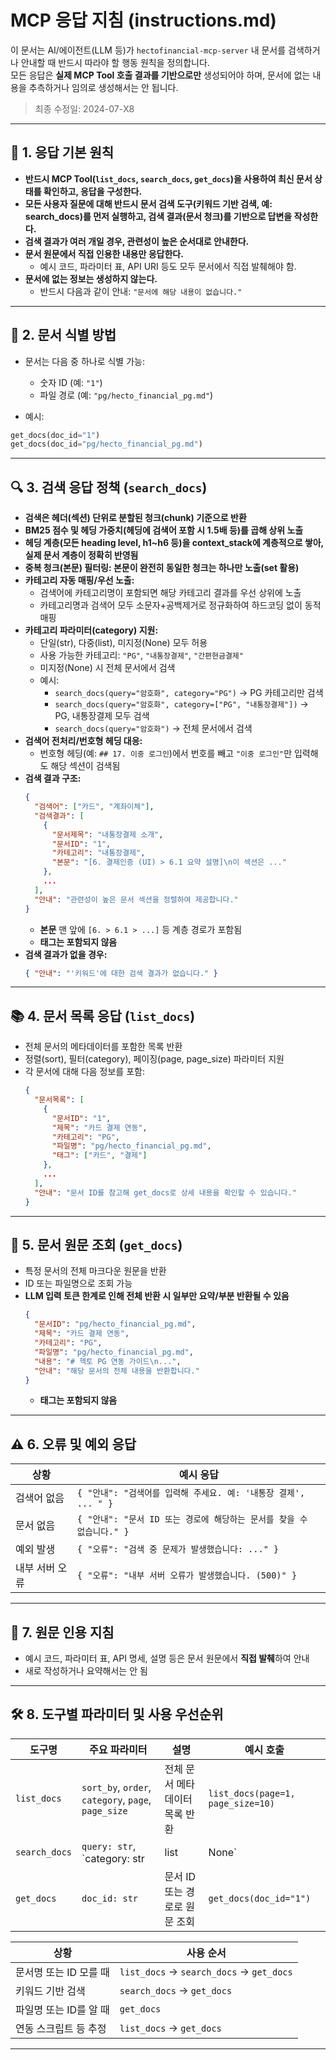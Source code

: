 # MCP 응답 지침 (instructions.md)

이 문서는 AI/에이전트(LLM 등)가 `hectofinancial-mcp-server` 내 문서를 검색하거나 안내할 때 반드시 따라야 할 행동 원칙을 정의합니다.  
모든 응답은 **실제 MCP Tool 호출 결과를 기반으로만** 생성되어야 하며, 문서에 없는 내용을 추측하거나 임의로 생성해서는 안 됩니다.

> 최종 수정일: 2024-07-X8

---

## 📌 1. 응답 기본 원칙

- **반드시 MCP Tool(`list_docs`, `search_docs`, `get_docs`)을 사용하여 최신 문서 상태를 확인하고, 응답을 구성한다.**
- **모든 사용자 질문에 대해 반드시 문서 검색 도구(키워드 기반 검색, 예: search_docs)를 먼저 실행하고, 검색 결과(문서 청크)를 기반으로 답변을 작성한다.**
- **검색 결과가 여러 개일 경우, 관련성이 높은 순서대로 안내한다.**
- **문서 원문에서 직접 인용한 내용만 응답한다.**
  - 예시 코드, 파라미터 표, API URI 등도 모두 문서에서 직접 발췌해야 함.
- **문서에 없는 정보는 생성하지 않는다.**
  - 반드시 다음과 같이 안내: `"문서에 해당 내용이 없습니다."`

---

## 📁 2. 문서 식별 방법

- 문서는 다음 중 하나로 식별 가능:
  - 숫자 ID (예: `"1"`)
  - 파일 경로 (예: `"pg/hecto_financial_pg.md"`)

- 예시:
```python
get_docs(doc_id="1")
get_docs(doc_id="pg/hecto_financial_pg.md")
```

---

## 🔍 3. 검색 응답 정책 (`search_docs`)

- **검색은 헤더(섹션) 단위로 분할된 청크(chunk) 기준으로 반환**
- **BM25 점수 및 헤딩 가중치(헤딩에 검색어 포함 시 1.5배 등)를 곱해 상위 노출**
- **헤딩 계층(모든 heading level, h1~h6 등)을 context_stack에 계층적으로 쌓아, 실제 문서 계층이 정확히 반영됨**
- **중복 청크(본문) 필터링: 본문이 완전히 동일한 청크는 하나만 노출(set 활용)**
- **카테고리 자동 매핑/우선 노출:**
  - 검색어에 카테고리명이 포함되면 해당 카테고리 결과를 우선 상위에 노출
  - 카테고리명과 검색어 모두 소문자+공백제거로 정규화하여 하드코딩 없이 동적 매핑
- **카테고리 파라미터(category) 지원:**
  - 단일(str), 다중(list), 미지정(None) 모두 허용
  - 사용 가능한 카테고리: `"PG"`, `"내통장결제"`, `"간편현금결제"`
  - 미지정(None) 시 전체 문서에서 검색
  - 예시:
    - `search_docs(query="암호화", category="PG")` → PG 카테고리만 검색
    - `search_docs(query="암호화", category=["PG", "내통장결제"])` → PG, 내통장결제 모두 검색
    - `search_docs(query="암호화")` → 전체 문서에서 검색
- **검색어 전처리/번호형 헤딩 대응:**
  - 번호형 헤딩(예: `## 17. 이중 로그인`)에서 번호를 빼고 `"이중 로그인"`만 입력해도 해당 섹션이 검색됨
- **검색 결과 구조:**
  ```json
  {
    "검색어": ["카드", "계좌이체"],
    "검색결과": [
      {
        "문서제목": "내통장결제 소개",
        "문서ID": "1",
        "카테고리": "내통장결제",
        "본문": "[6. 결제인증 (UI) > 6.1 요약 설명]\n이 섹션은 ..."
      },
      ...
    ],
    "안내": "관련성이 높은 문서 섹션을 정렬하여 제공합니다."
  }
  ```
  - **본문** 맨 앞에 `[6. > 6.1 > ...]` 등 계층 경로가 포함됨
  - **태그는 포함되지 않음**
- **검색 결과가 없을 경우:**
  ```json
  { "안내": "'키워드'에 대한 검색 결과가 없습니다." }
  ```

---

## 📚 4. 문서 목록 응답 (`list_docs`)

- 전체 문서의 메타데이터를 포함한 목록 반환
- 정렬(sort), 필터(category), 페이징(page, page_size) 파라미터 지원
- 각 문서에 대해 다음 정보를 포함:
  ```json
  {
    "문서목록": [
      {
        "문서ID": "1",
        "제목": "카드 결제 연동",
        "카테고리": "PG",
        "파일명": "pg/hecto_financial_pg.md",
        "태그": ["카드", "결제"]
      },
      ...
    ],
    "안내": "문서 ID를 참고해 get_docs로 상세 내용을 확인할 수 있습니다."
  }
  ```

---

## 📄 5. 문서 원문 조회 (`get_docs`)

- 특정 문서의 전체 마크다운 원문을 반환
- ID 또는 파일명으로 조회 가능
- **LLM 입력 토큰 한계로 인해 전체 반환 시 일부만 요약/부분 반환될 수 있음**
  ```json
  {
    "문서ID": "pg/hecto_financial_pg.md",
    "제목": "카드 결제 연동",
    "카테고리": "PG",
    "파일명": "pg/hecto_financial_pg.md",
    "내용": "# 헥토 PG 연동 가이드\n...",
    "안내": "해당 문서의 전체 내용을 반환합니다."
  }
  ```
  - **태그는 포함되지 않음**

---

## ⚠️ 6. 오류 및 예외 응답

| 상황         | 예시 응답                                                         |
|--------------|-------------------------------------------------------------------|
| 검색어 없음  | `{ "안내": "검색어를 입력해 주세요. 예: '내통장 결제', ... " }`    |
| 문서 없음    | `{ "안내": "문서 ID 또는 경로에 해당하는 문서를 찾을 수 없습니다." }` |
| 예외 발생    | `{ "오류": "검색 중 문제가 발생했습니다: ..." }`                   |
| 내부 서버 오류 | `{ "오류": "내부 서버 오류가 발생했습니다. (500)" }`              |

---

## 🧷 7. 원문 인용 지침

- 예시 코드, 파라미터 표, API 명세, 설명 등은 문서 원문에서 **직접 발췌**하여 안내
- 새로 작성하거나 요약해서는 안 됨

---

## 🛠️ 8. 도구별 파라미터 및 사용 우선순위

| 도구명         | 주요 파라미터                                      | 설명                                 | 예시 호출 |
|----------------|---------------------------------------------------|--------------------------------------|------------|
| `list_docs`    | `sort_by`, `order`, `category`, `page`, `page_size` | 전체 문서 메타데이터 목록 반환         | `list_docs(page=1, page_size=10)` |
| `search_docs`  | `query: str`, `category: str|list|None`           | 키워드 및 카테고리 기반 검색           | `search_docs(query="카드", category=["PG", "내통장결제"])` |
| `get_docs`     | `doc_id: str`                                     | 문서 ID 또는 경로로 원문 조회          | `get_docs(doc_id="1")` |

| 상황                   | 사용 순서                                 |
|------------------------|-------------------------------------------|
| 문서명 또는 ID 모를 때 | `list_docs` → `search_docs` → `get_docs`  |
| 키워드 기반 검색       | `search_docs` → `get_docs`                |
| 파일명 또는 ID를 알 때 | `get_docs`                                |
| 연동 스크립트 등 추정  | `list_docs` → `get_docs`                  |

---
